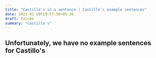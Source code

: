 ```yaml
---
title: "Castillo's in a sentence | Castillo's example sentences"
date: 2021-01-20T19:57:50+05:30
draft: falses
summary: "Castillo's"
---
```

## Unfortunately, we have no example sentences for Castillo's                 
